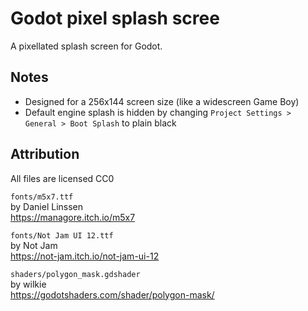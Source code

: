 # Godot pixel splash scree

A pixellated splash screen for Godot.

## Notes

- Designed for a 256x144 screen size (like a widescreen Game Boy)
- Default engine splash is hidden by changing `Project Settings > General > Boot Splash` to plain black

## Attribution

All files are licensed CC0

`fonts/m5x7.ttf`  
by Daniel Linssen  
https://managore.itch.io/m5x7

`fonts/Not Jam UI 12.ttf`  
by Not Jam  
https://not-jam.itch.io/not-jam-ui-12

`shaders/polygon_mask.gdshader`  
by wilkie  
https://godotshaders.com/shader/polygon-mask/
